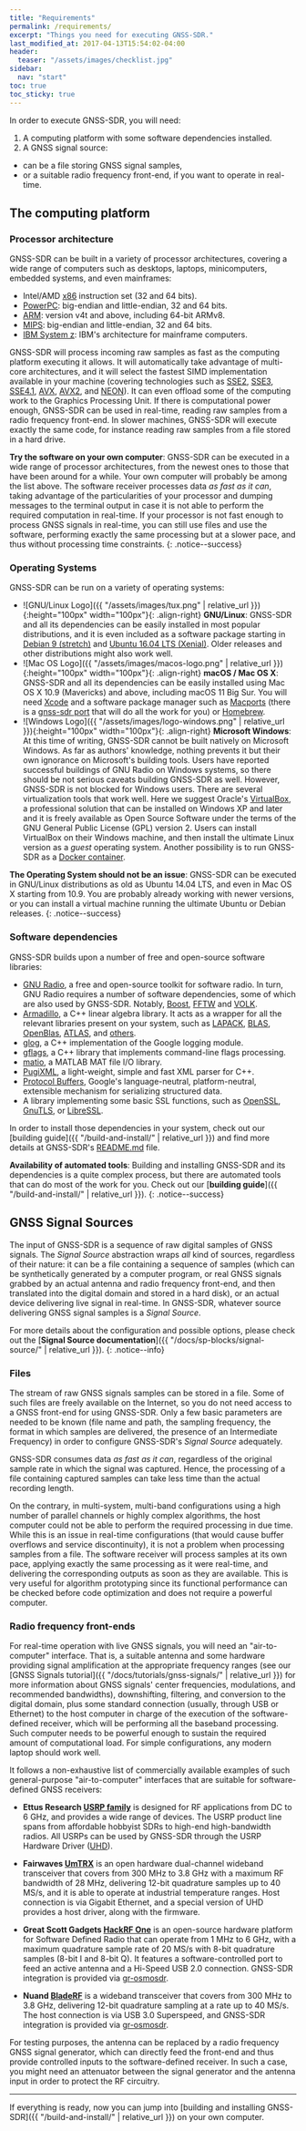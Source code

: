 ```yaml
---
title: "Requirements"
permalink: /requirements/
excerpt: "Things you need for executing GNSS-SDR."
last_modified_at: 2017-04-13T15:54:02-04:00
header:
  teaser: "/assets/images/checklist.jpg"
sidebar:
  nav: "start"
toc: true
toc_sticky: true
---
```



In order to execute GNSS-SDR, you will need:


 1. A computing platform with some software dependencies installed.
 2. A GNSS signal source:
   - can be a file storing GNSS signal samples,
   - or a suitable radio frequency front-end, if you want to operate in
   real-time.


## The computing platform

### Processor architecture

GNSS-SDR can be built in a variety of processor architectures, covering a wide
range of computers such as desktops, laptops, minicomputers, embedded systems,
and even mainframes:

* Intel/AMD [x86](https://en.wikipedia.org/wiki/X86) instruction set (32 and 64
bits).
* [PowerPC](https://en.wikipedia.org/wiki/PowerPC): big-endian and
little-endian, 32 and 64 bits.
* [ARM](https://en.wikipedia.org/wiki/ARM_architecture): version v4t and above,
including 64-bit ARMv8.
* [MIPS](https://en.wikipedia.org/wiki/MIPS_instruction_set): big-endian and
little-endian, 32 and 64 bits.
* [IBM System z](https://en.wikipedia.org/wiki/IBM_System_z): IBM's
architecture for mainframe computers.

GNSS-SDR will process incoming raw samples as fast as the computing platform
executing it allows. It will automatically take advantage of multi-core
architectures, and it will select the fastest SIMD implementation available in
your machine (covering technologies such as
[SSE2](https://software.intel.com/sites/landingpage/IntrinsicsGuide/#techs=SSE2),
[SSE3](https://software.intel.com/sites/landingpage/IntrinsicsGuide/#techs=SSE3),
[SSE4.1](https://software.intel.com/sites/landingpage/IntrinsicsGuide/#techs=SSE4_1),
[AVX](https://software.intel.com/sites/landingpage/IntrinsicsGuide/#techs=AVX),
[AVX2](https://software.intel.com/sites/landingpage/IntrinsicsGuide/#techs=AVX2),
and [NEON](https://developer.arm.com/technologies/neon)). It can even offload
some of the computing work to the Graphics Processing Unit. If there is
computational power enough, GNSS-SDR can be used in real-time, reading raw
samples from a radio frequency front-end. In slower machines, GNSS-SDR will
execute exactly the same code, for instance reading raw samples from a file
stored in a hard drive.


**Try the software on your own computer**: GNSS-SDR can be executed in a wide
range of processor architectures, from the newest ones to those that have been
around for a while. Your own computer will probably be among the list above. The
software receiver processes data _as fast as it can_, taking advantage of the
particularities of your processor and dumping messages to the terminal output in
case it is not able to perform the required computation in real-time. If your
processor is not fast enough to process GNSS signals in real-time, you can still
use files and use the software, performing exactly the same processing but at a
slower pace, and thus without processing time constraints.
{: .notice--success}

### Operating Systems

GNSS-SDR can be run on a variety of operating systems:

* ![GNU/Linux Logo]({{ "/assets/images/tux.png" | relative_url
}}){:height="100px" width="100px"}{: .align-right} **GNU/Linux**: GNSS-SDR and
all its dependencies can be easily installed in most popular distributions, and
it is even included as a software package starting in [Debian 9
(stretch)](https://packages.debian.org/stretch/gnss-sdr) and [Ubuntu 16.04 LTS
(Xenial)](https://packages.ubuntu.com/search?keywords=gnss-sdr). Older releases
and other distributions might also work well.
* ![Mac OS Logo]({{ "/assets/images/macos-logo.png" | relative_url
}}){:height="100px" width="100px"}{: .align-right} **macOS / Mac OS X**:
GNSS-SDR and all its dependencies can be easily installed using Mac OS X 10.9
(Mavericks) and above, including macOS 11 Big Sur. You will need
[Xcode](https://developer.apple.com/xcode/) and a software package manager such
as [Macports](https://www.macports.org/) (there is a [gnss-sdr
port](https://www.macports.org/ports.php?by=name&substr=gnss-sdr) that will do
all the work for you) or [Homebrew](https://brew.sh/).
* ![Windows Logo]({{ "/assets/images/logo-windows.png" | relative_url
}}){:height="100px" width="100px"}{: .align-right} **Microsoft Windows**: At
this time of writing, GNSS-SDR cannot be built natively on Microsoft Windows. As
far as authors' knowledge, nothing prevents it but their own ignorance on
Microsoft's building tools. Users have reported successful buildings of GNU
Radio on Windows systems, so there should be not serious caveats building
GNSS-SDR as well. However, GNSS-SDR is not blocked for Windows users. There are
several virtualization tools that work well. Here we suggest Oracle's
[VirtualBox](https://www.virtualbox.org/), a professional solution that can be
installed on Windows XP and later and it is freely available as Open Source
Software under the terms of the GNU General Public License (GPL) version 2.
Users can install VirtualBox on their Windows machine, and then install the
ultimate Linux version as a _guest_ operating system. Another possibility is to
run GNSS-SDR as a [Docker
container](https://github.com/carlesfernandez/docker-gnsssdr).


**The Operating System should not be an issue**: GNSS-SDR can be executed in
GNU/Linux distributions as old as Ubuntu  14.04 LTS, and even in Mac OS X
starting from 10.9. You are probably already working with newer versions, or you
can install a virtual machine running the ultimate Ubuntu or Debian releases.
{: .notice--success}

### Software dependencies

GNSS-SDR builds upon a number of free and open-source software libraries:

* [GNU Radio](https://www.gnuradio.org/), a free and open-source toolkit for
software radio. In turn, GNU Radio requires a number of software dependencies,
some of which are also used by GNSS-SDR. Notably,
[Boost](https://www.boost.org/), [FFTW](http://www.fftw.org/) and
[VOLK](https://www.libvolk.org/).
* [Armadillo](http://arma.sourceforge.net/), a C++ linear algebra library. It
acts as a wrapper for all the relevant libraries present on your system, such as
[LAPACK](https://www.netlib.org/lapack/), [BLAS](https://www.netlib.org/blas/),
[OpenBlas](http://www.openblas.net/),
[ATLAS](http://math-atlas.sourceforge.net/), and
[others](http://arma.sourceforge.net/faq.html#linking).
* [glog](https://github.com/google/glog), a C++ implementation of the Google
logging module.
* [gflags](https://github.com/gflags/gflags), a C++ library that implements
command-line flags processing.
* [matio](https://github.com/tbeu/matio), a MATLAB MAT file I/O library.
* [PugiXML](https://github.com/zeux/pugixml), a light-weight, simple and fast
XML parser for C++.
* [Protocol Buffers](https://developers.google.com/protocol-buffers/), Google's
language-neutral, platform-neutral, extensible mechanism for serializing
structured data.
* A library implementing some basic SSL functions, such as
[OpenSSL](https://www.openssl.org/), [GnuTLS](https://www.gnutls.org/), or
[LibreSSL](https://www.libressl.org/).

In order to install those dependencies in your system, check out our [building
guide]({{ "/build-and-install/" | relative_url }}) and find more details at
GNSS-SDR's
[README.md](https://github.com/gnss-sdr/gnss-sdr/blob/master/README.md) file.

**Availability of automated tools**: Building and installing GNSS-SDR and its
dependencies is a quite complex process, but there are automated tools that can
do most of the work for you. Check out our [**building guide**]({{
"/build-and-install/" | relative_url }}).
{: .notice--success}


## GNSS Signal Sources

The input of GNSS-SDR is a sequence of raw digital samples of GNSS signals. The
_Signal Source_ abstraction wraps _all_ kind of sources, regardless of their
nature: it can be a file containing a sequence of samples (which can be
synthetically generated by a computer program, or real GNSS signals grabbed by
an actual antenna and radio frequency front-end, and then translated into the
digital domain and stored in a hard disk), or an actual device delivering live
signal in real-time. In GNSS-SDR, whatever source delivering GNSS signal samples
is a _Signal Source_.

For more details about the configuration and possible options, please check out
the [**Signal Source documentation**]({{ "/docs/sp-blocks/signal-source/" |
relative_url }}).
{: .notice--info}

### Files

The stream of raw GNSS signals samples can be stored in a file. Some of such
files are freely available on the Internet, so you do not need access to a GNSS
front-end for using GNSS-SDR. Only a few basic parameters are needed to be known
(file name and path, the sampling frequency, the format in which samples are
delivered, the presence of an Intermediate Frequency) in order to configure
GNSS-SDR's _Signal Source_ adequately.

GNSS-SDR consumes data _as fast as it can_, regardless of the original sample
rate in which the signal was captured. Hence, the processing of a file
containing captured samples can take less time than the actual recording length.

On the contrary, in multi-system, multi-band configurations using a high number
of parallel channels or highly complex algorithms, the host computer could not
be able to perform the required processing in due time. While this is an issue
in real-time configurations (that would cause buffer overflows and service
discontinuity), it is not a problem when processing samples from a file. The
software receiver will process samples at its own pace, applying exactly the
same processing as it were real-time, and delivering the corresponding outputs
as soon as they are available. This is very useful for algorithm prototyping
since its functional performance can be checked before code optimization and
does not require a powerful computer.

### Radio frequency front-ends

For real-time operation with live GNSS signals, you will need an
"air-to-computer" interface. That is, a suitable antenna and some hardware
providing signal amplification at the appropriate frequency ranges (see our
[GNSS Signals tutorial]({{ "/docs/tutorials/gnss-signals/" | relative_url }})
for more information about GNSS signals' center frequencies, modulations, and
recommended bandwidths), downshifting, filtering, and conversion to the digital
domain, plus some standard connection (usually, through USB or Ethernet) to the
host computer in charge of the execution of the software-defined receiver, which
will be performing all the baseband processing. Such computer needs to be
powerful enough to sustain the required amount of computational load. For simple
configurations, any modern laptop should work well.

It follows a non-exhaustive list of commercially available examples of such
general-purpose "air-to-computer" interfaces that are suitable for
software-defined GNSS receivers:

* **Ettus Research [USRP family](https://www.ettus.com/product)** is designed
for RF applications from DC to 6 GHz, and provides a wide range of devices. The
USRP product line spans from affordable hobbyist SDRs to high-end high-bandwidth
radios. All USRPs can be used by GNSS-SDR through the USRP Hardware Driver
([UHD](https://files.ettus.com/manual/)).

* **Fairwaves [UmTRX](https://umtrx.org/)** is an open hardware dual-channel
wideband transceiver that covers from 300 MHz to 3.8 GHz with a maximum RF
bandwidth of 28 MHz, delivering 12-bit quadrature samples up to 40 MS/s, and it
is able to operate at industrial temperature ranges. Host connection is via
Gigabit Ethernet, and a special version of UHD provides a host driver, along
with the firmware.

* **Great Scott Gadgets [HackRF One](https://greatscottgadgets.com/hackrf/)**
is an open-source hardware platform for Software Defined Radio that can operate
from 1 MHz to 6 GHz, with a maximum quadrature sample rate of 20 MS/s with 8-bit
quadrature samples (8-bit I and 8-bit Q). It features a software-controlled port
to feed an active antenna and a Hi-Speed USB 2.0 connection. GNSS-SDR
integration is provided via
[gr-osmosdr](https://osmocom.org/projects/gr-osmosdr/wiki/GrOsmoSDR).

* **Nuand [BladeRF](https://nuand.com)** is a wideband transceiver that covers
from 300 MHz to 3.8 GHz, delivering 12-bit quadrature sampling at a rate up to
40 MS/s. The host connection is via USB 3.0 Superspeed, and GNSS-SDR integration
is provided via
[gr-osmosdr](https://osmocom.org/projects/gr-osmosdr/wiki/GrOsmoSDR).

For testing purposes, the antenna can be replaced by a radio frequency GNSS
signal generator, which can directly feed the front-end and thus provide
controlled inputs to the software-defined receiver. In such a case, you might
need an attenuator between the signal generator and the antenna input in order
to protect the RF circuitry.


-----

If everything is ready, now you can jump into [building and installing
GNSS-SDR]({{ "/build-and-install/" | relative_url }}) on your own computer.

<link rel="prerender" href="{{ "/build-and-install/" | relative_url }}" />
